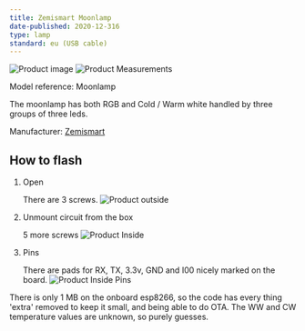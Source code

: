 ```yaml
---
title: Zemismart Moonlamp
date-published: 2020-12-316
type: lamp
standard: eu (USB cable)
---
```

  ![Product image](./BlitzWolf-BW-SHP9-Power-strip.jpg "Product Image")
  ![Product Measurements](./BlitzWolf-BW-SHP9-Power-strip-measurement.jpg "Product Measurements")

Model reference: Moonlamp

The moonlamp has both RGB and Cold / Warm white handled by three groups of three leds.

Manufacturer: [Zemismart](https://www.zemismart.com/products/christmas-gift-led-remote-control-light-compatible-with-alexa-google-home-3d-printing-children-bedroom-colorful-moon-lamp-app-121)

## How to flash

1. Open

   There are 3 screws.
  ![Product outside](./BlitzWolf-BW-SHP9-Power-strip-outside.jpg "Product outside")
  
2. Unmount circuit from the box

   5 more screws
  ![Product Inside](./BlitzWolf-BW-SHP9-Power-strip-inside.jpg "Product Inside")

3. Pins

   There are pads for RX, TX, 3.3v, GND and I00 nicely marked on the board.
  ![Product Inside Pins](./BlitzWolf-BW-SHP9-Power-strip-connector.jpg "Product Inside")

There is only 1 MB on the onboard esp8266, so the code has every thing 'extra' removed to keep it small, and being able to do OTA.
The WW and CW temperature values are unknown, so purely guesses.
